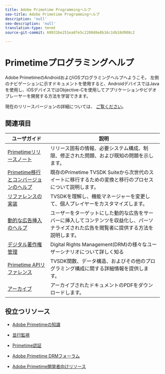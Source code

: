 ```yaml
---
title: Adobe Primetime Programmingヘルプ
seo-title: Adobe Primetime Programmingヘルプ
description: 'null'
seo-description: 'null'
translation-type: tm+mt
source-git-commit: 60931be251ea07e5c2200d8e8b16c14b18d908c2

---
```



# Primetimeプログラミングヘルプ

Adobe PrimetimeのAndroidおよびiOSプログラミングヘルプへようこそ。 左側のナビゲーションに示すドキュメントを使用すると、AndroidデバイスではJavaを使用し、iOSデバイスではObjective-Cを使用してアプリケーションやビデオプレーヤーを開発する方法を学習できます。

現在のリリースバージョンの詳細については、 [ご覧ください](tvsdk-3x-ios-prog/ios-3x-introduction/ios-3x-overview/ios-3x-overview.md)。

## 関連項目

| ユーザガイド | 説明 |
|---|---|
| [Primetimeリリースノート](/help/release-notes/home.md) | リリース固有の情報、必要システム構成、制限、修正された問題、および既知の問題を示します。 |
| [Primetime移行とコンバージョンのヘルプ](/help/migration-guides/home.md) | 既存のPrimetime TVSDK Suiteから次世代のスイートに移行するための変換と移行のプロセスについて説明します。 |
| [リファレンスの実装](/help/android-reference-implementation/home.md) | TVSDKを理解し、機能マネージャーを変更して、個人プレイヤーをカスタマイズします。 |
| [動的な広告挿入のヘルプ](/help/dynamic-ad-insertion/home.md) | ユーザーをターゲットにした動的な広告をサーバーに挿入してコンテンツを収益化し、パーソナライズされた広告を閲覧者に提供する方法を説明します。 |
| [デジタル著作権管理](/help/digital-rights-management/home.md) | Digital Rights Management(DRM)の様々なユーザーシナリオについて詳しく知る |
| [Primetime APIリファレンス](/help/reference/api-references.md) | TVSDK関数、データ構造、およびその他のプログラミング構成に関する詳細情報を提供します。 |
| [アーカイブ](https://helpx.adobe.com/primetime/archives.html) | アーカイブされたドキュメントのPDFをダウンロードします。 |

## 役立つリソース

* [Adobe Primetimeの知識](https://www.adobe.com/in/marketing/primetime.html)

* [並行監視](https://tve.helpdocsonline.com/concurrency-monitoring-introduction)

* [Primetime認証](https://tve.helpdocsonline.com/home)

* [Adobe Primetime DRMフォーラム](https://forums.adobe.com/community/adobe_access)

* [Adobe Primetime開発者向けリソース](https://www.adobe.com/devnet/primetime.html)
